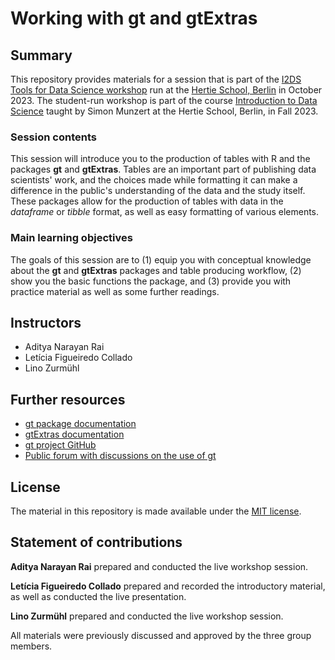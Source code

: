 # Working with **gt** and **gtExtras**


## Summary

This repository provides materials for a session that is part of the [I2DS Tools for Data Science workshop](https://github.com/intro-to-data-science-23-workshop) run at the [Hertie School, Berlin](https://www.hertie-school.org/en/) in October 2023. The student-run workshop is part of the course [Introduction to Data Science](https://github.com/intro-to-data-science-23) taught by Simon Munzert at the Hertie School, Berlin, in Fall 2023.

### Session contents

This session will introduce you to the production of tables with R and the packages **gt** and **gtExtras**. Tables are an important part of publishing data scientists' work, and the choices made while formatting it can make a difference in the public's understanding of the data and the study itself. These packages allow for the production of tables with data in the *dataframe* or *tibble* format, as well as easy formatting of various elements. 

### Main learning objectives

The goals of this session are to (1) equip you with conceptual knowledge about the **gt** and **gtExtras** packages and table producing workflow, (2) show you the basic functions the package, and (3) provide you with practice material as well as some further readings.


## Instructors

- Aditya Narayan Rai
- Letícia Figueiredo Collado
- Lino Zurmühl


## Further resources

- [gt package documentation](https://gt.rstudio.com/articles/gt.html)
- [gtExtras documentation](https://jthomasmock.github.io/gtExtras/)
- [gt project GitHub](https://github.com/rstudio/gt)
- [Public forum with discussions on the use of gt](https://github.com/rstudio/gt/discussions)



## License

The material in this repository is made available under the [MIT license](http://opensource.org/licenses/mit-license.php). 

## Statement of contributions

**Aditya Narayan Rai** prepared and conducted the live workshop session.

**Letícia Figueiredo Collado** prepared and recorded the introductory material, as well as conducted the live presentation.

**Lino Zurmühl** prepared and conducted the live workshop session.

All materials were previously discussed and approved by the three group members.